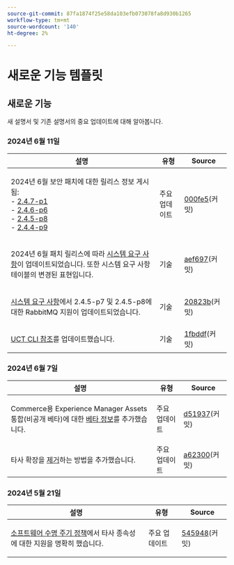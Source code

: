 ```yaml
---
source-git-commit: 87fa1874f25e58da103efb073078fa8d930b1265
workflow-type: tm+mt
source-wordcount: '140'
ht-degree: 2%

---
```

# 새로운 기능 템플릿

## 새로운 기능

새 설명서 및 기존 설명서의 중요 업데이트에 대해 알아봅니다.

### 2024년 6월 11일

<table style="table-layout:auto;">
  <thead>
    <tr>
      <th>설명</th>
      <th>유형</th>
      <th>Source</th>
    </tr>
  </thead>
  <tbody>
    <tr>
      <td><p>2024년 6월 보안 패치에 대한 릴리스 정보 게시됨:<br />- <a href="https://experienceleague.adobe.com/en/docs/commerce-operations/release/notes/security-patches/2-4-7-patches">2.4.7-p1</a><br />- <a href="https://experienceleague.adobe.com/en/docs/commerce-operations/release/notes/security-patches/2-4-6-patches">2.4.6-p6</a><br />- <a href="https://experienceleague.adobe.com/en/docs/commerce-operations/release/notes/security-patches/2-4-5-patches">2.4.5-p8</a><br />- <a href="https://experienceleague.adobe.com/en/docs/commerce-operations/release/notes/security-patches/2-4-4-patches">2.4.4-p9</a></p>
</td>
      <td>주요 업데이트</td>
      <td><a href="https://github.com/AdobeDocs/commerce-operations.en/commit/000fe5ac88b31e5172c35b629d26423afcca214d">000fe5</a>(커밋)</td>
    </tr>
    <tr>
      <td><p>2024년 6월 패치 릴리스에 따라 <a href="https://experienceleague.adobe.com/en/docs/commerce-operations/installation-guide/system-requirements">시스템 요구 사항</a>이 업데이트되었습니다. 또한 시스템 요구 사항 테이블의 변경된 표현입니다.</p>
</td>
      <td>기술</td>
      <td><a href="https://github.com/AdobeDocs/commerce-operations.en/commit/aef697509227b1dfebb801b0e1e098da90201971">aef697</a>(커밋)</td>
    </tr>
    <tr>
      <td><p><a href="https://experienceleague.adobe.com/en/docs/commerce-operations/installation-guide/system-requirements">시스템 요구 사항</a>에서 2.4.5-p7 및 2.4.5-p8에 대한 RabbitMQ 지원이 업데이트되었습니다.</p>
</td>
      <td>기술</td>
      <td><a href="https://github.com/AdobeDocs/commerce-operations.en/commit/20823bae109f5b053f352b0a13275acecf991904">20823b</a>(커밋)</td>
    </tr>
    <tr>
      <td><p><a href="https://experienceleague.adobe.com/en/docs/commerce-operations/tools/cli-reference/uct">UCT CLI 참조</a>를 업데이트했습니다.</p>
</td>
      <td>기술</td>
      <td><a href="https://github.com/AdobeDocs/commerce-operations.en/commit/1fbddf4ea05511c1aefe0cd0d8e8b2ebde7e00dd">1fbddf</a>(커밋)</td>
    </tr>
  </tbody>
</table>

### 2024년 6월 7일

<table style="table-layout:auto;">
  <thead>
    <tr>
      <th>설명</th>
      <th>유형</th>
      <th>Source</th>
    </tr>
  </thead>
  <tbody>
    <tr>
      <td><p>Commerce용 Experience Manager Assets 통합(비공개 베타)에 대한 <a href="https://experienceleague.adobe.com/en/docs/commerce-operations/release/beta">베타 정보</a>를 추가했습니다.</p>
</td>
      <td>주요 업데이트</td>
      <td><a href="https://github.com/AdobeDocs/commerce-operations.en/commit/d51937e25049f636a3b69f072a3fe4ba135766c2">d51937</a>(커밋)</td>
    </tr>
    <tr>
      <td><p>타사 확장을 <a href="https://experienceleague.adobe.com/en/docs/commerce-operations/installation-guide/tutorials/extensions">제거</a>하는 방법을 추가했습니다.</p>
</td>
      <td>주요 업데이트</td>
      <td><a href="https://github.com/AdobeDocs/commerce-operations.en/commit/a623002b366ae07eaabe9711946d7f8ceb3b9132">a62300</a>(커밋)</td>
    </tr>
  </tbody>
</table><!-- date_group -->

### 2024년 5월 21일

<table style="table-layout:auto;">
  <thead>
    <tr>
      <th>설명</th>
      <th>유형</th>
      <th>Source</th>
    </tr>
  </thead>
  <tbody>
    <tr>
      <td><p><a href="https://experienceleague.adobe.com/en/docs/commerce-operations/release/planning/lifecycle-policy">소프트웨어 수명 주기 정책</a>에서 타사 종속성에 대한 지원을 명확히 했습니다.</p>
</td>
      <td>주요 업데이트</td>
      <td><a href="https://github.com/AdobeDocs/commerce-operations.en/commit/5459488d4b512447aff810dca8d3b32a074d5c1e">545948</a>(커밋)</td>
    </tr>
  </tbody>
</table><!-- date_group --><!-- month_group --><!-- year_group -->
